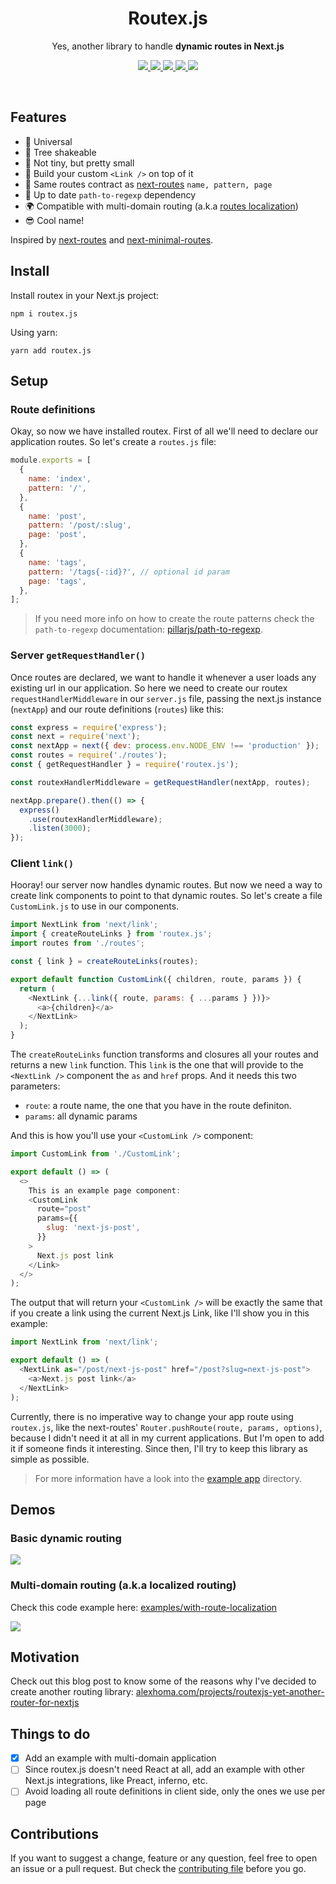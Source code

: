<h1 align="center">Routex.js</h1>
<p align="center">Yes, another library to handle <strong>dynamic routes in Next.js</strong></p>

<p align="center">
  <a href="https://www.npmjs.com/package/routex.js">
    <img src="https://badgen.net/npm/v/routex.js">
  </a> 
  <a href="https://travis-ci.com/alexhoma/routex.js">
    <img src="https://travis-ci.com/alexhoma/routex.js.svg?branch=master">
  </a> 
  <a href="https://codecov.io/gh/alexhoma/routex.js">
    <img src="https://badgen.net/codecov/c/github/alexhoma/routex.js">
  </a> 
  <a href="https://bundlephobia.com/result?p=routex.js">
    <img src="https://badgen.net/bundlephobia/min/routex.js">
  </a> 
  <a href="https://bundlephobia.com/result?p=routex.js">
    <img src="https://badgen.net/bundlephobia/minzip/routex.js">
  </a>
</p>

<br />

## Features

- :milky_way: Universal
- :leaves: Tree shakeable
- :ant: Not tiny, but pretty small
- :link: Build your custom `<Link />` on top of it
- :tada: Same routes contract as [next-routes] `name, pattern, page`
- :rocket: Up to date `path-to-regexp` dependency
- :earth_africa: Compatible with multi-domain routing (a.k.a [routes localization])
- :sunglasses: Cool name!

Inspired by [next-routes] and [next-minimal-routes].

## Install

Install routex in your Next.js project:

```
npm i routex.js
```

Using yarn:

```
yarn add routex.js
```

## Setup

### Route definitions

Okay, so now we have installed routex. First of all we'll need to declare
our application routes. So let's create a `routes.js` file:

```javascript
module.exports = [
  {
    name: 'index',
    pattern: '/',
  },
  {
    name: 'post',
    pattern: '/post/:slug',
    page: 'post',
  },
  {
    name: 'tags',
    pattern: '/tags{-:id}?', // optional id param
    page: 'tags',
  },
];
```

> If you need more info on how to create the route patterns
> check the `path-to-regexp` documentation: [pillarjs/path-to-regexp].

### Server `getRequestHandler()`

Once routes are declared, we want to handle it whenever a user loads any existing url
in our application. So here we need to create our routex `requestHandlerMiddleware` in our `server.js` file,
passing the next.js instance (`nextApp`) and our route definitions (`routes`) like this:

```javascript
const express = require('express');
const next = require('next');
const nextApp = next({ dev: process.env.NODE_ENV !== 'production' });
const routes = require('./routes');
const { getRequestHandler } = require('routex.js');

const routexHandlerMiddleware = getRequestHandler(nextApp, routes);

nextApp.prepare().then(() => {
  express()
    .use(routexHandlerMiddleware);
    .listen(3000);
});
```

### Client `link()`

Hooray! our server now handles dynamic routes. But now we need a way to create link
components to point to that dynamic routes. So let's create a file `CustomLink.js` to use
in our components.

```javascript
import NextLink from 'next/link';
import { createRouteLinks } from 'routex.js';
import routes from './routes';

const { link } = createRouteLinks(routes);

export default function CustomLink({ children, route, params }) {
  return (
    <NextLink {...link({ route, params: { ...params } })}>
      <a>{children}</a>
    </NextLink>
  );
}
```

The `createRouteLinks` function transforms and closures all your routes and returns
a new `link` function. This `link` is the one that will provide to the `<NextLink />` component
the `as` and `href` props. And it needs this two parameters:

- `route`: a route name, the one that you have in the route definiton.
- `params`: all dynamic params

And this is how you'll use your `<CustomLink />` component:

```javascript
import CustomLink from './CustomLink';

export default () => (
  <>
    This is an example page component:
    <CustomLink
      route="post"
      params={{
        slug: 'next-js-post',
      }}
    >
      Next.js post link
    </Link>
  </>
);
```

The output that will return your `<CustomLink />` will be exactly the same that if
you create a link using the current Next.js Link, like I'll show you in this example:

```javascript
import NextLink from 'next/link';

export default () => (
  <NextLink as="/post/next-js-post" href="/post?slug=next-js-post">
    <a>Next.js post link</a>
  </NextLink>
);
```

Currently, there is no imperative way to change your app route using `routex.js`,
like the next-routes' `Router.pushRoute(route, params, options)`, because I didn't need it at all in my current applications.
But I'm open to add it if someone finds it interesting. Since then, I'll try to keep this library as simple as possible.

> For more information have a look into the [example app](./examples) directory.

## Demos

### Basic dynamic routing

<img src="./examples/with-custom-link/demo.gif" max-height="500px" align="center" />

### Multi-domain routing (a.k.a localized routing)

Check this code example here: [examples/with-route-localization]

<img src="./examples/with-route-localization/demo.gif" max-height="500px" align="center" />

## Motivation

Check out this blog post to know some of the reasons why I've decided to create another routing library: [alexhoma.com/projects/routexjs-yet-another-router-for-nextjs]

## Things to do

- [x] Add an example with multi-domain application
- [ ] Since routex.js doesn't need React at all, add an example with other Next.js integrations, like Preact, inferno, etc.
- [ ] Avoid loading all route definitions in client side, only the ones we use per page

## Contributions

If you want to suggest a change, feature or any question, feel free to open an issue or a pull request. But check the [contributing file] before you go.

[npm-version]: https://badgen.net/npm/v/routex.js
[travis-build]: https://travis-ci.com/alexhoma/routex.js.svg?branch=master
[bundlephobia-min-badge]: https://badgen.net/bundlephobia/min/routex.js
[bundlephobia-minzip-badge]: https://badgen.net/bundlephobia/minzip/routex.js
[next-routes]: https://github.com/fridays/next-routes 'fridays/next-routes'
[next-minimal-routes]: https://github.com/lydell/next-minimal-routes 'lydell/next-minimal-routes'
[routes localization]: #multi-domain-routing-aka-localized-routing
[pillarjs/path-to-regexp]: https://github.com/pillarjs/path-to-regexp
[alexhoma.com/projects/routexjs-yet-another-router-for-nextjs]: https://alexhoma.com/projects/routexjs-yet-another-router-for-nextjs/
[contributing file]: https://github.com/alexhoma/routex.js/blob/master/.github/contributing.md
[examples/with-route-localization]: ./examples/with-route-localization
